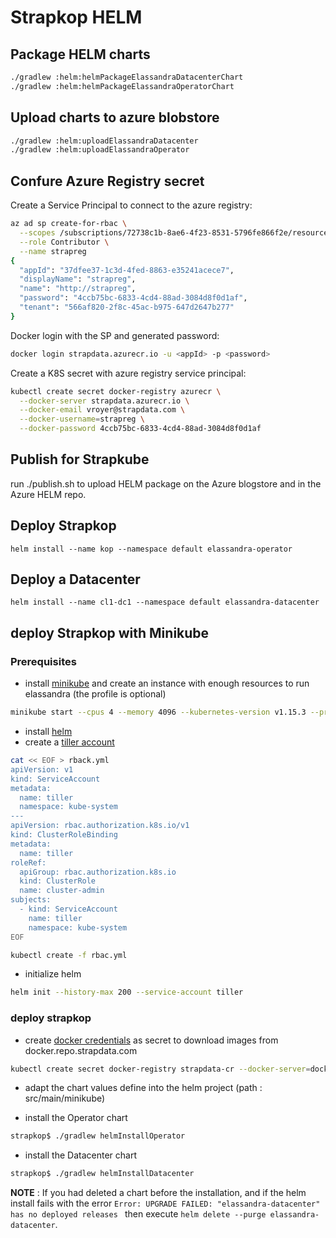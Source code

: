 # Strapkop HELM

## Package HELM charts

```bash
./gradlew :helm:helmPackageElassandraDatacenterChart
./gradlew :helm:helmPackageElassandraOperatorChart
```

## Upload charts to azure blobstore

```bash
./gradlew :helm:uploadElassandraDatacenter
./gradlew :helm:uploadElassandraOperator
```

## Confure Azure Registry secret

Create a Service Principal to connect to the azure registry:

```bash
az ad sp create-for-rbac \
  --scopes /subscriptions/72738c1b-8ae6-4f23-8531-5796fe866f2e/resourcegroups/strapcloud.com/providers/Microsoft.ContainerRegistry/registries/strapdata \
  --role Contributor \
  --name strapreg
{
  "appId": "37dfee37-1c3d-4fed-8863-e35241acece7",
  "displayName": "strapreg",
  "name": "http://strapreg",
  "password": "4ccb75bc-6833-4cd4-88ad-3084d8f0d1af",
  "tenant": "566af820-2f8c-45ac-b975-647d2647b277"
}
```

Docker login with the SP and generated password:

```bash
docker login strapdata.azurecr.io -u <appId> -p <password>
```

Create a K8S secret with azure registry service principal:

```bash
kubectl create secret docker-registry azurecr \
  --docker-server strapdata.azurecr.io \
  --docker-email vroyer@strapdata.com \
  --docker-username=strapreg \
  --docker-password 4ccb75bc-6833-4cd4-88ad-3084d8f0d1af
```
## Publish for Strapkube

run ./publish.sh to upload HELM package on the Azure blogstore and in the Azure HELM repo.

## Deploy Strapkop

    helm install --name kop --namespace default elassandra-operator

## Deploy a Datacenter

    helm install --name cl1-dc1 --namespace default elassandra-datacenter
    
## deploy Strapkop with Minikube

### Prerequisites 

* install [minikube](https://kubernetes.io/docs/tasks/tools/install-minikube/) and create an instance with enough resources to run elassandra (the profile is optional)
```bash
minikube start --cpus 4 --memory 4096 --kubernetes-version v1.15.3 --profile strapdata-operator
```
* install [helm](https://helm.sh/docs/using_helm/#installing-helm)
* create a [tiller account](https://helm.sh/docs/using_helm/#role-based-access-control)
```bash
cat << EOF > rback.yml 
apiVersion: v1
kind: ServiceAccount
metadata:
  name: tiller
  namespace: kube-system
---
apiVersion: rbac.authorization.k8s.io/v1
kind: ClusterRoleBinding
metadata:
  name: tiller
roleRef:
  apiGroup: rbac.authorization.k8s.io
  kind: ClusterRole
  name: cluster-admin
subjects:
  - kind: ServiceAccount
    name: tiller
    namespace: kube-system
EOF

kubectl create -f rbac.yml
```
* initialize helm
```bash
helm init --history-max 200 --service-account tiller
```

### deploy strapkop

* create [docker credentials](https://kubernetes.io/docs/tasks/configure-pod-container/pull-image-private-registry/) as secret to download images from docker.repo.strapdata.com
```bash
kubectl create secret docker-registry strapdata-cr --docker-server=docker.repo.strapdata.com --docker-username=xxxx --docker-password="xxxx"
```

* adapt the chart values define into the helm project (path : src/main/minikube)

* install the Operator chart
```bash
strapkop$ ./gradlew helmInstallOperator 
```

* install the Datacenter chart
```bash
strapkop$ ./gradlew helmInstallDatacenter 
```

__NOTE__ : If you had deleted a chart before the installation, and if the helm install fails with the error `Error: UPGRADE FAILED: "elassandra-datacenter" has no deployed releases
` then execute `helm delete --purge elassandra-datacenter`.